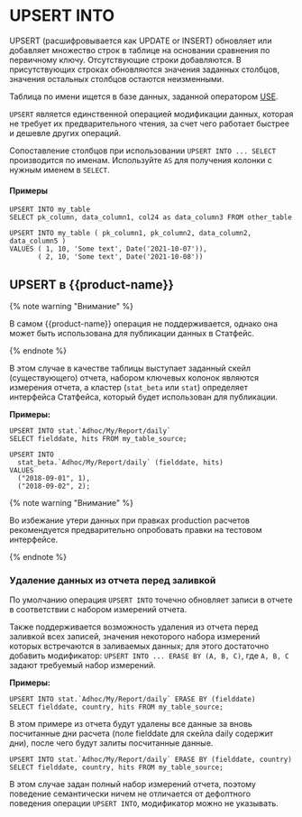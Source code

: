 # UPSERT INTO

UPSERT (расшифровывается как UPDATE or INSERT) обновляет или добавляет множество строк в таблице на основании сравнения по первичному ключу. Отсутствующие строки добавляются. В присутствующих строках обновляются значения заданных столбцов, значения остальных столбцов остаются неизменными.

  Таблица по имени ищется в базе данных, заданной оператором [USE](use.md).

`UPSERT` является единственной операцией модификации данных, которая не требует их предварительного чтения, за счет чего работает быстрее и дешевле других операций.

Сопоставление столбцов при использовании `UPSERT INTO ... SELECT` производится по именам. Используйте `AS` для получения колонки с нужным именем в `SELECT`.

#### Примеры

``` yql
UPSERT INTO my_table
SELECT pk_column, data_column1, col24 as data_column3 FROM other_table
```

``` yql
UPSERT INTO my_table ( pk_column1, pk_column2, data_column2, data_column5 )
VALUES ( 1, 10, 'Some text', Date('2021-10-07')),
       ( 2, 10, 'Some text', Date('2021-10-08'))
```



## UPSERT в {{product-name}}

{% note warning "Внимание" %}

В самом {{product-name}} операция не поддерживается, однако она может быть использована для публикации данных в Статфейс.

{% endnote %}

В этом случае в качестве таблицы выступает заданный скейл (существующего) отчета, набором ключевых колонок являются измерения отчета, а кластер (`stat_beta` или `stat`) определяет интерфейса Статфейса, который будет использован для публикации.

**Примеры:**

``` yql
UPSERT INTO stat.`Adhoc/My/Report/daily`
SELECT fielddate, hits FROM my_table_source;
```

``` yql
UPSERT INTO
  stat_beta.`Adhoc/My/Report/daily` (fielddate, hits)
VALUES
  ("2018-09-01", 1),
  ("2018-09-02", 2);
```

{% note warning "Внимание" %}

Во избежание утери данных при правках production расчетов рекомендуется предварительно опробовать правки на тестовом интерфейсе.

{% endnote %}

### Удаление данных из отчета перед заливкой

По умолчанию операция `UPSERT INTO` точечно обновляет записи в отчете в соответствии с набором измерений отчета.

Также поддерживается возможность удаления из отчета перед заливкой всех записей, значения некоторого набора измерений которых встречаются в заливаемых данных; для этого достаточно добавить модификатор: `UPSERT INTO ... ERASE BY (A, B, C)`, где `A, B, C` задают требуемый набор измерений.

**Примеры:**
``` yql
UPSERT INTO stat.`Adhoc/My/Report/daily` ERASE BY (fielddate)
SELECT fielddate, country, hits FROM my_table_source;
```

В этом примере из отчета будут удалены все данные за вновь посчитанные дни расчета (поле fielddate для скейла daily содержит дни), после чего будут залиты посчитанные данные.

``` yql
UPSERT INTO stat.`Adhoc/My/Report/daily` ERASE BY (fielddate, country)
SELECT fielddate, country, hits FROM my_table_source;
```

В этом случае задан полный набор измерений отчета, поэтому поведение семантически ничем не отличается от дефолтного поведения операции `UPSERT INTO`, модификатор можно не указывать.
